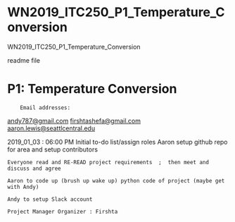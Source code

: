 # WN2019_ITC250_P1_Temperature_Conversion
WN2019_ITC250_P1_Temperature_Conversion

readme file

# P1: Temperature Conversion




        Email addresses:
andy787@gmail.com
firshtashefa@gmail.com
aaron.lewis@seattlcentral.edu 



2019_01_03 : 06:00 PM Initial to-do list/assign roles
    Aaron setup github repo for area and setup contributors
    
    Everyone read and RE-READ project requirements  ;  then meet and discuss and agree
    
    Aaron to code up (brush up wake up) python code of project (maybe get with Andy)
    
    Andy to setup Slack account
    
    Project Manager Organizer : Firshta








